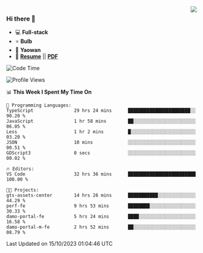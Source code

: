 <img align="right" src="https://github-readme-stats.vercel.app/api?username=LolipopJ&show_icons=true&count_private=true&hide_title=true&include_all_commits=true&theme=vue">

### Hi there 👋

- :computer: **Full-stack**
- :star: **Bulb**
- :pill: **Yaowan**
- :milky_way: [**Resume**](https://lolipopj.github.io/resume/) || [**PDF**](https://cdn.jsdelivr.net/gh/lolipopj/resume/export/resume-en.pdf)

<!--START_SECTION:waka-->
![Code Time](http://img.shields.io/badge/Code%20Time-1%2C795%20hrs%2033%20mins-blue)

![Profile Views](http://img.shields.io/badge/Profile%20Views-21-blue)

📊 **This Week I Spent My Time On** 

```text
💬 Programming Languages: 
TypeScript               29 hrs 24 mins      ███████████████████████░░   90.20 % 
JavaScript               1 hr 58 mins        ██░░░░░░░░░░░░░░░░░░░░░░░   06.05 % 
Less                     1 hr 2 mins         █░░░░░░░░░░░░░░░░░░░░░░░░   03.20 % 
JSON                     10 mins             ░░░░░░░░░░░░░░░░░░░░░░░░░   00.51 % 
GDScript3                0 secs              ░░░░░░░░░░░░░░░░░░░░░░░░░   00.02 % 

🔥 Editors: 
VS Code                  32 hrs 36 mins      █████████████████████████   100.00 % 

🐱‍💻 Projects: 
gts-assets-center        14 hrs 26 mins      ███████████░░░░░░░░░░░░░░   44.29 % 
perf-fe                  9 hrs 53 mins       ████████░░░░░░░░░░░░░░░░░   30.33 % 
damo-portal-fe           5 hrs 24 mins       ████░░░░░░░░░░░░░░░░░░░░░   16.58 % 
damo-portal-m-fe         2 hrs 52 mins       ██░░░░░░░░░░░░░░░░░░░░░░░   08.79 % 
```


 Last Updated on 15/10/2023 01:04:46 UTC
<!--END_SECTION:waka-->
